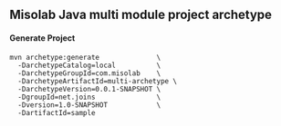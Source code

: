 ## Misolab Java multi module project archetype



#### Generate Project 

```
mvn archetype:generate              \
  -DarchetypeCatalog=local          \
  -DarchetypeGroupId=com.misolab    \
  -DarchetypeArtifactId=multi-archetype \
  -DarchetypeVersion=0.0.1-SNAPSHOT \
  -DgroupId=net.joins               \
  -Dversion=1.0-SNAPSHOT            \
  -DartifactId=sample  
```
